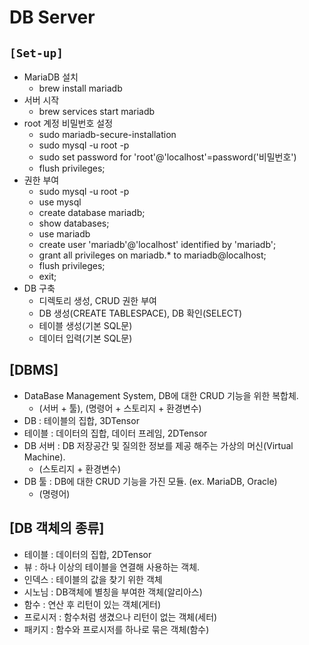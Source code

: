 # DB Server

## `[Set-up]`
* MariaDB 설치
    * brew install mariadb
* 서버 시작
    * brew services start mariadb
* root 계정 비밀번호 설정
    * sudo mariadb-secure-installation
    * sudo mysql -u root -p
    * sudo set password for 'root'@'localhost'=password('비밀번호')
    * flush privileges;
* 권한 부여
    * sudo mysql -u root -p
    * use mysql
    * create database mariadb;
    * show databases;
    * use mariadb
    * create user 'mariadb'@'localhost' identified by 'mariadb';
    * grant all privileges on mariadb.* to mariadb@localhost;
    * flush privileges;
    * exit;
* DB 구축
    * 디렉토리 생성, CRUD 권한 부여
    * DB 생성(CREATE TABLESPACE), DB 확인(SELECT)
    * 테이블 생성(기본 SQL문)
    * 데이터 입력(기본 SQL문)

## [DBMS]
* DataBase Management System, DB에 대한 CRUD 기능을 위한 복합체.
  * (서버 + 툴), (명령어 + 스토리지 + 환경변수)
* DB : 테이블의 집합, 3DTensor
* 테이블 : 데이터의 집합, 데이터 프레임, 2DTensor
* DB 서버 : DB 저장공간 및 질의한 정보를 제공 해주는 가상의 머신(Virtual Machine).
  * (스토리지 + 환경변수)
* DB 툴 : DB에 대한 CRUD 기능을 가진 모듈. (ex. MariaDB, Oracle)
  * (명령어)

## [DB 객체의 종류]
* 테이블 : 데이터의 집합, 2DTensor
* 뷰 : 하나 이상의 테이블을 연결해 사용하는 객체.
* 인덱스 : 테이블의 값을 찾기 위한 객체
* 시노님 : DB객체에 별칭을 부여한 객체(알리아스)
* 함수 : 연산 후 리턴이 있는 객체(게터)
* 프로시저 : 함수처럼 생겼으나 리턴이 없는 객체(세터)
* 패키지 : 함수와 프로시저를 하나로 묶은 객체(함수)
